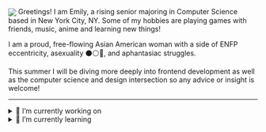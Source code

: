 <img align="center" src="https://i.pinimg.com/originals/24/69/dc/2469dc167b689508905f1e908d9d5395.gif">
Greetings! I am Emily, a rising senior majoring in Computer Science based in New York City, NY. Some of my hobbies are playing games with friends, music, anime and learning new things!

I am a proud, free-flowing Asian American woman with a side of ENFP eccentricity, asexuality ⚫️⚪️💜, and aphantasiac struggles.

This summer I will be diving more deeply into frontend development as well as the computer science and design intersection so any advice or insight is welcome!
***

<details>
<summary>🔭 I’m currently working on</summary>
  <ul>
    <li>Personal Website</li>
    <li>Codepath Technical Interview Camp</li>
    <li>#GoogleCloudReady Challenge</li>
  </ul>
</details>

<details>
<summary>🌱 I’m currently learning</summary>
<ul>
  <li>CSS & SVG Animations</li>
  <li>Logo Design</li>
  <li>Korean</li>
  </ul>
</details>

<!--

***
<img align="center" src="https://github-readme-stats.vercel.app/api/top-langs/?username=ef1301&layout=compact&theme=dracula&langs_count=4"> 
👯 I’m looking to collaborate on ...
- 🤔 I’m looking for help with ...
- 📫 How to reach me: ...
- ⚡ Fun fact: ...
-->



